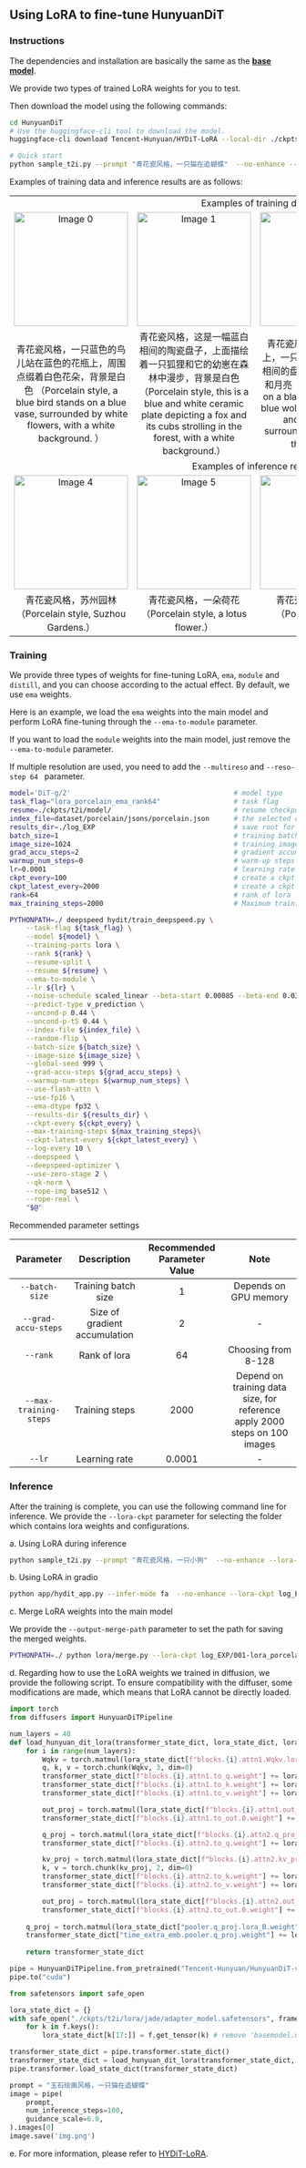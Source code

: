 
## Using LoRA to fine-tune HunyuanDiT


### Instructions

 The dependencies and installation are basically the same as the [**base model**](https://huggingface.co/Tencent-Hunyuan/HunyuanDiT-v1.1).

 We provide two types of trained LoRA weights for you to test.
 
 Then download the model using the following commands:

```bash
cd HunyuanDiT
# Use the huggingface-cli tool to download the model.
huggingface-cli download Tencent-Hunyuan/HYDiT-LoRA --local-dir ./ckpts/t2i/lora

# Quick start
python sample_t2i.py --prompt "青花瓷风格，一只猫在追蝴蝶"  --no-enhance --load-key ema --lora-ckpt ./ckpts/t2i/lora/porcelain
```

Examples of training data and inference results are as follows:
<table>
  <tr>
    <td colspan="4" align="center">Examples of training data</td>
  </tr>
  
  <tr>
    <td align="center"><img src="asset/porcelain/train/0.png" alt="Image 0" width="200"/></td>
    <td align="center"><img src="asset/porcelain/train/1.png" alt="Image 1" width="200"/></td>
    <td align="center"><img src="asset/porcelain/train/2.png" alt="Image 2" width="200"/></td>
    <td align="center"><img src="asset/porcelain/train/3.png" alt="Image 3" width="200"/></td>
  </tr>
  <tr>
    <td align="center">青花瓷风格，一只蓝色的鸟儿站在蓝色的花瓶上，周围点缀着白色花朵，背景是白色 （Porcelain style, a blue bird stands on a blue vase, surrounded by white flowers, with a white background.
）</td>
    <td align="center">青花瓷风格，这是一幅蓝白相间的陶瓷盘子，上面描绘着一只狐狸和它的幼崽在森林中漫步，背景是白色 （Porcelain style, this is a blue and white ceramic plate depicting a fox and its cubs strolling in the forest, with a white background.）</td>
    <td align="center">青花瓷风格，在黑色背景上，一只蓝色的狼站在蓝白相间的盘子上，周围是树木和月亮 （Porcelain style, on a black background, a blue wolf stands on a blue and white plate, surrounded by trees and the moon.）</td>
    <td align="center">青花瓷风格，在蓝色背景上，一只蓝色蝴蝶和白色花朵被放置在中央 （Porcelain style, on a blue background, a blue butterfly and white flowers are placed in the center.）</td>
  </tr>
  <tr>
    <td colspan="4" align="center">Examples of inference results</td>
  </tr>
  <tr>
    <td align="center"><img src="asset/porcelain/inference/0.png" alt="Image 4" width="200"/></td>
    <td align="center"><img src="asset/porcelain/inference/1.png" alt="Image 5" width="200"/></td>
    <td align="center"><img src="asset/porcelain/inference/2.png" alt="Image 6" width="200"/></td>
    <td align="center"><img src="asset/porcelain/inference/3.png" alt="Image 7" width="200"/></td>
  </tr>
  <tr>
    <td align="center">青花瓷风格，苏州园林 （Porcelain style,  Suzhou Gardens.）</td>
    <td align="center">青花瓷风格，一朵荷花 （Porcelain style,  a lotus flower.）</td>
    <td align="center">青花瓷风格，一只羊（Porcelain style, a sheep.）</td>
    <td align="center">青花瓷风格，一个女孩在雨中跳舞（Porcelain style, a girl dancing in the rain.）</td>
  </tr>
  
</table>


### Training
    
We provide three types of weights for fine-tuning LoRA, `ema`, `module` and `distill`, and you can choose according to the actual effect. By default, we use `ema` weights. 

Here is an example, we load the `ema` weights into the main model and perform LoRA fine-tuning through the `--ema-to-module` parameter. 

If you want to load the `module` weights into the main model, just remove the `--ema-to-module` parameter.

If multiple resolution are used, you need to add the `--multireso` and `--reso-step 64 ` parameter. 

```bash
model='DiT-g/2'                                        # model type
task_flag="lora_porcelain_ema_rank64"                  # task flag 
resume=./ckpts/t2i/model/                              # resume checkpoint 
index_file=dataset/porcelain/jsons/porcelain.json      # the selected data indices
results_dir=./log_EXP                                  # save root for results
batch_size=1                                           # training batch size
image_size=1024                                        # training image resolution
grad_accu_steps=2                                      # gradient accumulation steps
warmup_num_steps=0                                     # warm-up steps
lr=0.0001                                              # learning rate
ckpt_every=100                                         # create a ckpt every a few steps.
ckpt_latest_every=2000                                 # create a ckpt named `latest.pt` every a few steps.
rank=64                                                # rank of lora
max_training_steps=2000                                # Maximum training iteration steps

PYTHONPATH=./ deepspeed hydit/train_deepspeed.py \
    --task-flag ${task_flag} \
    --model ${model} \
    --training-parts lora \
    --rank ${rank} \
    --resume-split \
    --resume ${resume} \
    --ema-to-module \
    --lr ${lr} \
    --noise-schedule scaled_linear --beta-start 0.00085 --beta-end 0.03 \
    --predict-type v_prediction \
    --uncond-p 0.44 \
    --uncond-p-t5 0.44 \
    --index-file ${index_file} \
    --random-flip \
    --batch-size ${batch_size} \
    --image-size ${image_size} \
    --global-seed 999 \
    --grad-accu-steps ${grad_accu_steps} \
    --warmup-num-steps ${warmup_num_steps} \
    --use-flash-attn \
    --use-fp16 \
    --ema-dtype fp32 \
    --results-dir ${results_dir} \
    --ckpt-every ${ckpt_every} \
    --max-training-steps ${max_training_steps}\
    --ckpt-latest-every ${ckpt_latest_every} \
    --log-every 10 \
    --deepspeed \
    --deepspeed-optimizer \
    --use-zero-stage 2 \
    --qk-norm \
    --rope-img base512 \
    --rope-real \
    "$@"
```

Recommended parameter settings

|     Parameter     |  Description  |          Recommended Parameter Value                               | Note|
|:---------------:|:---------:|:---------------------------------------------------:|:--:|
|   `--batch-size` |    Training batch size    |        1        | Depends on GPU memory|
|   `--grad-accu-steps` |    Size of gradient accumulation    |       2        | - |
|   `--rank` |    Rank of lora    |       64        | Choosing from 8-128 |
|   `--max-training-steps` |    Training steps  |       2000        | Depend on training data size, for reference apply 2000 steps on 100 images|
|   `--lr` |    Learning rate  |        0.0001        | - |


### Inference

After the training is complete, you can use the following command line for inference.
We provide the `--lora-ckpt` parameter for selecting the folder which contains lora weights and configurations.

a. Using LoRA during inference

```bash
python sample_t2i.py --prompt "青花瓷风格，一只小狗"  --no-enhance --lora-ckpt log_EXP/001-lora_porcelain_ema_rank64/checkpoints/0001000.pt
```

b. Using LoRA in gradio
```bash
python app/hydit_app.py --infer-mode fa  --no-enhance --lora-ckpt log_EXP/001-lora_porcelain_ema_rank64/checkpoints/0001000.pt
```

c. Merge LoRA weights into the main model

We provide the `--output-merge-path` parameter to set the path for saving the merged weights.

```bash
PYTHONPATH=./ python lora/merge.py --lora-ckpt log_EXP/001-lora_porcelain_ema_rank64/checkpoints/0001000.pt --output-merge-path ./ckpts/t2i/model/pytorch_model_merge.pt
```

d. Regarding how to use the LoRA weights we trained in diffusion, we provide the following script. To ensure compatibility with the diffuser, some modifications are made, which means that LoRA cannot be directly loaded. 


```python
import torch
from diffusers import HunyuanDiTPipeline

num_layers = 40
def load_hunyuan_dit_lora(transformer_state_dict, lora_state_dict, lora_scale):
    for i in range(num_layers):
        Wqkv = torch.matmul(lora_state_dict[f"blocks.{i}.attn1.Wqkv.lora_B.weight"], lora_state_dict[f"blocks.{i}.attn1.Wqkv.lora_A.weight"]) 
        q, k, v = torch.chunk(Wqkv, 3, dim=0)
        transformer_state_dict[f"blocks.{i}.attn1.to_q.weight"] += lora_scale * q
        transformer_state_dict[f"blocks.{i}.attn1.to_k.weight"] += lora_scale * k
        transformer_state_dict[f"blocks.{i}.attn1.to_v.weight"] += lora_scale * v

        out_proj = torch.matmul(lora_state_dict[f"blocks.{i}.attn1.out_proj.lora_B.weight"], lora_state_dict[f"blocks.{i}.attn1.out_proj.lora_A.weight"]) 
        transformer_state_dict[f"blocks.{i}.attn1.to_out.0.weight"] += lora_scale * out_proj

        q_proj = torch.matmul(lora_state_dict[f"blocks.{i}.attn2.q_proj.lora_B.weight"], lora_state_dict[f"blocks.{i}.attn2.q_proj.lora_A.weight"])
        transformer_state_dict[f"blocks.{i}.attn2.to_q.weight"] += lora_scale * q_proj

        kv_proj = torch.matmul(lora_state_dict[f"blocks.{i}.attn2.kv_proj.lora_B.weight"], lora_state_dict[f"blocks.{i}.attn2.kv_proj.lora_A.weight"])
        k, v = torch.chunk(kv_proj, 2, dim=0)
        transformer_state_dict[f"blocks.{i}.attn2.to_k.weight"] += lora_scale * k
        transformer_state_dict[f"blocks.{i}.attn2.to_v.weight"] += lora_scale * v

        out_proj = torch.matmul(lora_state_dict[f"blocks.{i}.attn2.out_proj.lora_B.weight"], lora_state_dict[f"blocks.{i}.attn2.out_proj.lora_A.weight"]) 
        transformer_state_dict[f"blocks.{i}.attn2.to_out.0.weight"] += lora_scale * out_proj
    
    q_proj = torch.matmul(lora_state_dict["pooler.q_proj.lora_B.weight"], lora_state_dict["pooler.q_proj.lora_A.weight"])
    transformer_state_dict["time_extra_emb.pooler.q_proj.weight"] += lora_scale * q_proj
    
    return transformer_state_dict

pipe = HunyuanDiTPipeline.from_pretrained("Tencent-Hunyuan/HunyuanDiT-v1.1-Diffusers", torch_dtype=torch.float16)
pipe.to("cuda")

from safetensors import safe_open

lora_state_dict = {}
with safe_open("./ckpts/t2i/lora/jade/adapter_model.safetensors", framework="pt", device=0) as f:
    for k in f.keys():
        lora_state_dict[k[17:]] = f.get_tensor(k) # remove 'basemodel.model'

transformer_state_dict = pipe.transformer.state_dict()
transformer_state_dict = load_hunyuan_dit_lora(transformer_state_dict, lora_state_dict, lora_scale=1.0)
pipe.transformer.load_state_dict(transformer_state_dict)

prompt = "玉石绘画风格，一只猫在追蝴蝶"
image = pipe(
    prompt, 
    num_inference_steps=100,
    guidance_scale=6.0, 
).images[0]
image.save('img.png')
```


e. For more information, please refer to [HYDiT-LoRA](https://huggingface.co/Tencent-Hunyuan/HYDiT-LoRA).
